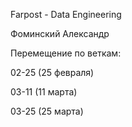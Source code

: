 Farpost - Data Engineering

Фоминский Александр

Перемещение по веткам:

02-25 (25 февраля)

03-11 (11 марта)

03-25 (25 марта)
